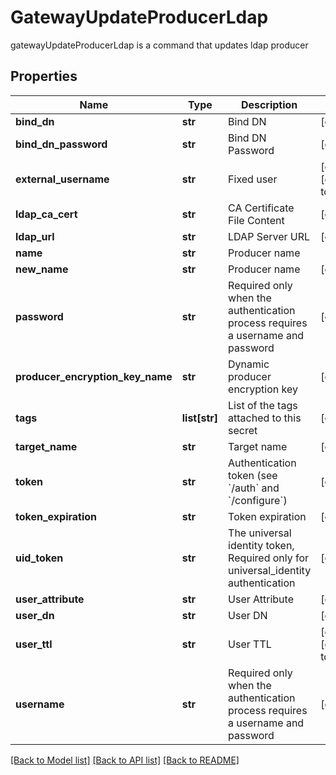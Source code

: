# GatewayUpdateProducerLdap

gatewayUpdateProducerLdap is a command that updates ldap producer
## Properties
Name | Type | Description | Notes
------------ | ------------- | ------------- | -------------
**bind_dn** | **str** | Bind DN | [optional] 
**bind_dn_password** | **str** | Bind DN Password | [optional] 
**external_username** | **str** | Fixed user | [optional] [default to 'false']
**ldap_ca_cert** | **str** | CA Certificate File Content | [optional] 
**ldap_url** | **str** | LDAP Server URL | [optional] 
**name** | **str** | Producer name | 
**new_name** | **str** | Producer name | [optional] 
**password** | **str** | Required only when the authentication process requires a username and password | [optional] 
**producer_encryption_key_name** | **str** | Dynamic producer encryption key | [optional] 
**tags** | **list[str]** | List of the tags attached to this secret | [optional] 
**target_name** | **str** | Target name | [optional] 
**token** | **str** | Authentication token (see &#x60;/auth&#x60; and &#x60;/configure&#x60;) | [optional] 
**token_expiration** | **str** | Token expiration | [optional] 
**uid_token** | **str** | The universal identity token, Required only for universal_identity authentication | [optional] 
**user_attribute** | **str** | User Attribute | [optional] 
**user_dn** | **str** | User DN | [optional] 
**user_ttl** | **str** | User TTL | [optional] [default to '60m']
**username** | **str** | Required only when the authentication process requires a username and password | [optional] 

[[Back to Model list]](../README.md#documentation-for-models) [[Back to API list]](../README.md#documentation-for-api-endpoints) [[Back to README]](../README.md)


